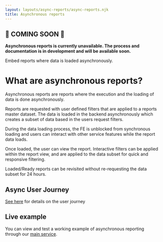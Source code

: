```yaml
---
layout: layouts/async-reports/async-reports.njk
title: Asynchronous reports
---
```

## 🚧 COMING SOON 🚧

**Asynchronous reports is currently unavailable. The process and documentation is in development and will be available soon.**

Embed reports where data is loaded asynchronously.

# What are asynchronous reports?

Asynchronous reports are reports where the execution and the loading of data is done asynchronously. 

Reports are requested with user defined filters that are applied to a reports master dataset. The data is loaded in the backend asynchronously which creates a subset of data based in the users request filters. 

During the data loading process, the FE is unblocked from synchronous loading and users can interact with other service features while the report data loads.

Once loaded, the user can view the report. Interactive filters can be applied within the report view, and are applied to the data subset for quick and responsive filtering.

Loaded/Ready reports can be revisited without re-requesting the data subset for 24 hours. 

## Async User Journey

[See here](/reports/async-reports-user-journey) for details on the user journey

## Live example 

You can view and test a working example of asynchronous reporting through our [main service](https://digital-prison-reporting-mi-ui-dev.hmpps.service.justice.gov.uk/). 
